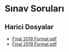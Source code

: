 # Sınav Soruları


<!--HariciDosyalar-->

## Harici Dosyalar

- [Final 2018 Formal.pdf](./Final%202018%20Formal.pdf)
- [Final 2019 Formal.pdf](./Final%202019%20Formal.pdf)


<!--HariciDosyalar-->

